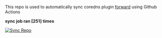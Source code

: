This repo is used to automatically sync coredns plugin [forward](https://github.com/QZLin/forward) using Github Actions

**sync job ran [251] times**

[![Sync Repo](https://github.com/QZLin/coredns-extract/actions/workflows/sync.yaml/badge.svg)](https://github.com/QZLin/coredns-extract/actions/workflows/sync.yaml)
